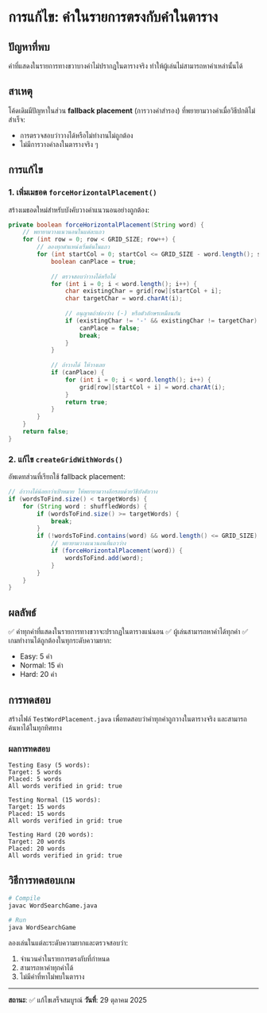 # การแก้ไข: คำในรายการตรงกับคำในตาราง

## ปัญหาที่พบ
คำที่แสดงในรายการทางขวาบางคำไม่ปรากฏในตารางจริง ทำให้ผู้เล่นไม่สามารถหาคำเหล่านั้นได้

## สาเหตุ
โค้ดเดิมมีปัญหาในส่วน **fallback placement** (การวางคำสำรอง) ที่พยายามวางคำเมื่อวิธีปกติไม่สำเร็จ:
- การตรวจสอบว่าวางได้หรือไม่ทำงานไม่ถูกต้อง
- ไม่มีการวางคำลงในตารางจริง ๆ

## การแก้ไข

### 1. เพิ่มเมธอด `forceHorizontalPlacement()`
สร้างเมธอดใหม่สำหรับบังคับวางคำแนวนอนอย่างถูกต้อง:

```java
private boolean forceHorizontalPlacement(String word) {
    // พยายามวางแนวนอนในแต่ละแถว
    for (int row = 0; row < GRID_SIZE; row++) {
        // ลองทุกตำแหน่งเริ่มต้นในแถว
        for (int startCol = 0; startCol <= GRID_SIZE - word.length(); startCol++) {
            boolean canPlace = true;
            
            // ตรวจสอบว่าวางได้หรือไม่
            for (int i = 0; i < word.length(); i++) {
                char existingChar = grid[row][startCol + i];
                char targetChar = word.charAt(i);
                
                // อนุญาตถ้าช่องว่าง (-) หรือตัวอักษรเหมือนกัน
                if (existingChar != '-' && existingChar != targetChar) {
                    canPlace = false;
                    break;
                }
            }
            
            // ถ้าวางได้ ให้วางเลย
            if (canPlace) {
                for (int i = 0; i < word.length(); i++) {
                    grid[row][startCol + i] = word.charAt(i);
                }
                return true;
            }
        }
    }
    return false;
}
```

### 2. แก้ไข `createGridWithWords()`
อัพเดทส่วนที่เรียกใช้ fallback placement:

```java
// ถ้าวางได้น้อยกว่าเป้าหมาย ให้พยายามวางอีกรอบด้วยวิธีบังคับวาง
if (wordsToFind.size() < targetWords) {
    for (String word : shuffledWords) {
        if (wordsToFind.size() >= targetWords) {
            break;
        }
        if (!wordsToFind.contains(word) && word.length() <= GRID_SIZE) {
            // พยายามวางแนวนอนที่แถวว่าง
            if (forceHorizontalPlacement(word)) {
                wordsToFind.add(word);
            }
        }
    }
}
```

## ผลลัพธ์
✅ คำทุกคำที่แสดงในรายการทางขวาจะปรากฏในตารางแน่นอน
✅ ผู้เล่นสามารถหาคำได้ทุกคำ
✅ เกมทำงานได้ถูกต้องในทุกระดับความยาก:
   - Easy: 5 คำ
   - Normal: 15 คำ
   - Hard: 20 คำ

## การทดสอบ
สร้างไฟล์ `TestWordPlacement.java` เพื่อทดสอบว่าคำทุกคำถูกวางในตารางจริง และสามารถค้นหาได้ในทุกทิศทาง

### ผลการทดสอบ
```
Testing Easy (5 words):
Target: 5 words
Placed: 5 words
All words verified in grid: true

Testing Normal (15 words):
Target: 15 words
Placed: 15 words
All words verified in grid: true

Testing Hard (20 words):
Target: 20 words
Placed: 20 words
All words verified in grid: true
```

## วิธีการทดสอบเกม
```bash
# Compile
javac WordSearchGame.java

# Run
java WordSearchGame
```

ลองเล่นในแต่ละระดับความยากและตรวจสอบว่า:
1. จำนวนคำในรายการตรงกับที่กำหนด
2. สามารถหาคำทุกคำได้
3. ไม่มีคำที่หาไม่พบในตาราง

---
**สถานะ**: ✅ แก้ไขเสร็จสมบูรณ์
**วันที่**: 29 ตุลาคม 2025
